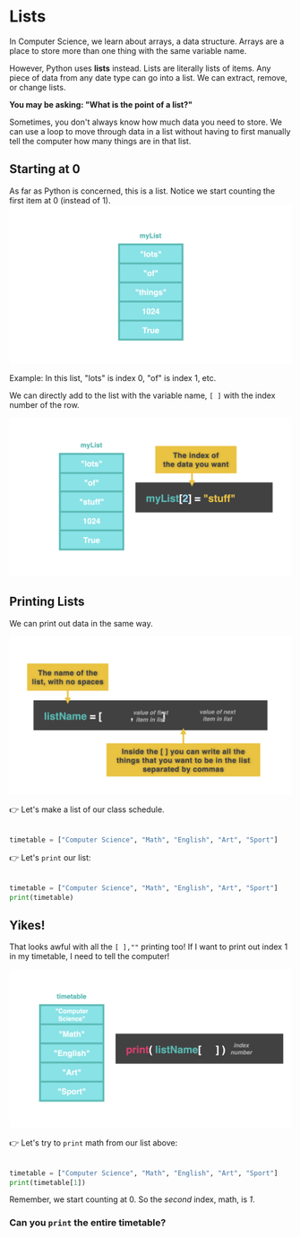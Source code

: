 # Lists

In Computer Science, we learn about arrays, a data structure. Arrays are a place to store more than one thing with the same variable name.

However, Python uses **lists** instead. Lists are literally lists of items. Any piece of data from any date type can go into a list. We can extract, remove, or change lists. 


**You may be asking: "What is the point of a list?"**

Sometimes, you don't always know how much data you need to store. We can use a loop to move through data in a list without having to first manually tell the computer how many things are in that list.
## Starting at 0

As far as Python is concerned, this is a list. Notice we start counting the first item at 0 (instead of 1).
![](resources/lists_001.png)

Example: In this list, "lots" is index 0, "of" is index 1, etc.


We can directly add to the list with the variable name, `[ ]` with the index number of the row.

![](resources/lists.001.png)

## Printing Lists

We can print out data in the same way. 

![](resources/lists.002.png)

👉 Let's make a list of our class schedule. 


```python

timetable = ["Computer Science", "Math", "English", "Art", "Sport"]
```
👉 Let's `print` our list:

```python

timetable = ["Computer Science", "Math", "English", "Art", "Sport"]
print(timetable)
```
## Yikes! 
That looks awful with all the `[ ],""` printing too! If I want to print out index 1 in my timetable, I need to tell the computer!

![](resources/lists.003.png)

👉 Let's try to `print` math from our list above:

```python

timetable = ["Computer Science", "Math", "English", "Art", "Sport"]
print(timetable[1])
```

Remember, we start counting at 0. So the *second* index, math, is *1*.


### Can you `print` the entire timetable? 



